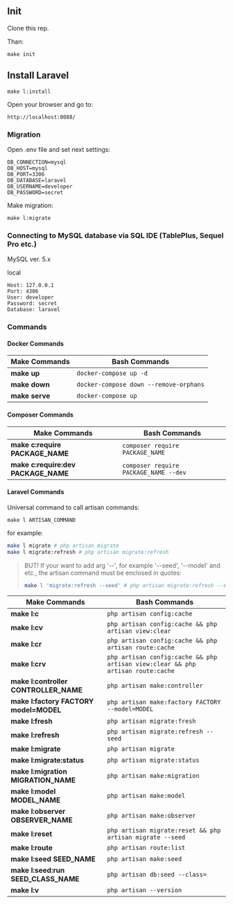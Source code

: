 ## Init

Clone this rep.

Than:

```
make init
```

## Install Laravel

```
make l:install
```

Open your browser and go to:

```
http://localhost:8088/
```

### Migration

Open .env file and set next settings:

```env
DB_CONNECTION=mysql
DB_HOST=mysql
DB_PORT=3306
DB_DATABASE=laravel
DB_USERNAME=developer
DB_PASSWORD=secret
```

Make migration:

```
make l:migrate
```

### Connecting to MySQL database via SQL IDE (TablePlus, Sequel Pro etc.)

MySQL ver. 5.x

local

```
Host: 127.0.0.1
Port: 4306
User: developer
Password: secret
Database: laravel
```

### Commands

#### Docker Commands

| Make Commands     | Bash Commands                          |
|-------------------|----------------------------------------|
| **make up**       | `docker-compose up -d`                 |
| **make down**     | `docker-compose down --remove-orphans` |
| **make serve**    | `docker-compose up`                    |


#### Composer Commands

| Make Commands                             | Bash Commands                                                                   |
|-------------------------------------------|---------------------------------------------------------------------------------|
| **make c:require PACKAGE_NAME**           | `composer require PACKAGE_NAME`                                                 |
| **make c:require:dev PACKAGE_NAME**       | `composer require PACKAGE_NAME --dev`                                           |


#### Laravel Commands

Universal command to call artisan commands:

```
make l ARTISAN_COMMAND
```

for example:

```bash
make l migrate # php artisan migrate
make l migrate:refresh # php artisan migrate:refresh
```

> BUT! If your want to add arg '--', for example '--seed', '--model' and etc., the artisan command must be enclosed in quotes:
> 
> ```bash
> make l 'migrate:refresh --seed' # php artisan migrate:refresh --seed
> ```

| Make Commands                             | Bash Commands                                                                   |
|-------------------------------------------|---------------------------------------------------------------------------------|
| **make l:c**                              | `php artisan config:cache`                                                      |
| **make l:cv**                             | `php artisan config:cache && php artisan view:clear`                            |
| **make l:cr**                             | `php artisan config:cache && php artisan route:cache`                           |
| **make l:crv**                            | `php artisan config:cache && php artisan view:clear && php artisan route:cache` |
| **make l:controller CONTROLLER_NAME**     | `php artisan make:controller`                                                   |
| **make l:factory FACTORY model=MODEL**    | `php artisan make:factory FACTORY --model=MODEL`                                |
| **make l:fresh**                          | `php artisan migrate:fresh`                                                     |
| **make l:refresh**                        | `php artisan migrate:refresh --seed`                                            |
| **make l:migrate**                        | `php artisan migrate`                                                           |
| **make l:migrate:status**                 | `php artisan migrate:status`                                                    |
| **make l:migration MIGRATION_NAME**       | `php artisan make:migration`                                                    |
| **make l:model MODEL_NAME**               | `php artisan make:model`                                                        |
| **make l:observer OBSERVER_NAME**         | `php artisan make:observer`                                                     |
| **make l:reset**                          | `php artisan migrate:reset && php artisan migrate --seed`                       |
| **make l:route**                          | `php artisan route:list`                                                        |
| **make l:seed SEED_NAME**                 | `php artisan make:seed`                                                         |
| **make l:seed:run SEED_CLASS_NAME**       | `php artisan db:seed --class=`                                                  |
| **make l:v**                              | `php artisan --version`                                                         |

